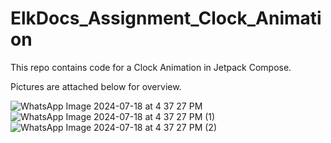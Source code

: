 # ElkDocs_Assignment_Clock_Animation
This repo contains code for a Clock Animation in Jetpack Compose.

Pictures are attached below for overview.

![WhatsApp Image 2024-07-18 at 4 37 27 PM](https://github.com/user-attachments/assets/0a04f987-f38b-4ef8-b239-c3069ce65753)
![WhatsApp Image 2024-07-18 at 4 37 27 PM (1)](https://github.com/user-attachments/assets/f18d02c1-2b48-4f65-ba13-9abb4582db6b)
![WhatsApp Image 2024-07-18 at 4 37 27 PM (2)](https://github.com/user-attachments/assets/95c89f82-6067-44ed-b9de-e2d3963abcb8)
